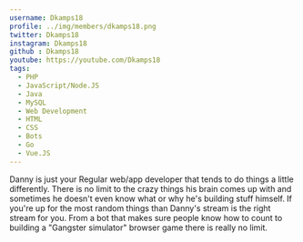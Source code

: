 ```yaml
---
username: Dkamps18
profile: ../img/members/dkamps18.png
twitter: Dkamps18
instagram: Dkamps18
github : Dkamps18
youtube: https://youtube.com/Dkamps18
tags:
  - PHP
  - JavaScript/Node.JS
  - Java
  - MySQL
  - Web Development
  - HTML
  - CSS
  - Bots
  - Go
  - Vue.JS
---
```


Danny is just your Regular web/app developer that tends to do things a little differently. There is no limit to the crazy things his brain comes up with and sometimes he doesn't even know what or why he's building stuff himself. If you're up for the most random things than Danny's stream is the right stream for you. From a bot that makes sure people know how to count to building a "Gangster simulator" browser game there is really no limit.
